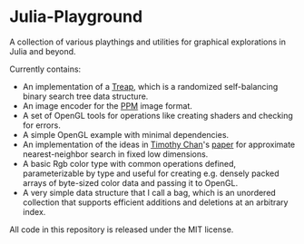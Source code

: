 Julia-Playground
================

A collection of various playthings and utilities for graphical explorations in Julia and beyond.

Currently contains:
  - An implementation of a [Treap](http://en.wikipedia.org/wiki/Treap), which is a randomized self-balancing binary search tree data structure.
  - An image encoder for the [PPM](http://netpbm.sourceforge.net/doc/ppm.html) image format.
  - A set of OpenGL tools for operations like creating shaders and checking for errors.
  - A simple OpenGL example with minimal dependencies.
  - An implementation of the ideas in [Timothy Chan](https://cs.uwaterloo.ca/~tmchan/)'s [paper](https://cs.uwaterloo.ca/~tmchan/sss.ps) for approximate nearest-neighbor search in fixed low dimensions.
  - A basic Rgb color type with common operations defined, parameterizable by type and useful for creating e.g. densely packed arrays of byte-sized color data and passing it to OpenGL.
  - A very simple data structure that I call a bag, which is an unordered collection that supports efficient additions and deletions at an arbitrary index.
  

All code in this repository is released under the MIT license.

